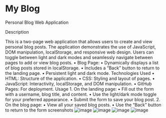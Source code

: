 # My Blog 
Personal Blog Web Application

Description

This is a two-page web application that allows users to create and view personal blog posts. The application demonstrates the use of JavaScript, DOM manipulation, localStorage, and responsive web design. Users can toggle between light and dark modes and seamlessly navigate between pages to add or view blog posts.
	•	Blog Page:
	•	Dynamically displays a list of blog posts stored in localStorage.
	•	Includes a “Back” button to return to the landing page.
	•	Persistent light and dark mode.
    Technologies Used
	•	HTML: Structure of the application.
	•	CSS: Styling and layout of pages.
	•	JavaScript: Interactivity, localStorage, and DOM manipulation.
	•	GitHub Pages: For deployment.
    Usage
	1.	On the landing page:
	•	Fill out the form with a username, blog title, and content.
	•	Use the light/dark mode toggle for your preferred appearance.
	•	Submit the form to save your blog post.
	2.	On the blog page:
	•	View all your saved blog posts.
	•	Use the “Back” button to return to the form
    screenshots
![image](Screenshot%202025-01-28%20at%202.25.13 PM.png)
![image](Screenshot%202025-01-28%20at%202.25.16 PM.png)
![image](Screenshot%202025-01-28%20at%202.25.19 PM.png)
![image](Screenshot%202025-01-28%20at%202.25.22 PM.png)
